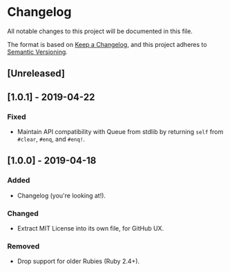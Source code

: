 # Changelog

All notable changes to this project will be documented in this file.

The format is based on [Keep a Changelog](https://keepachangelog.com/en/1.0.0/),
and this project adheres to [Semantic Versioning](https://semver.org/spec/v2.0.0.html).

## [Unreleased]

## [1.0.1] - 2019-04-22
### Fixed
- Maintain API compatibility with Queue from stdlib by returning `self` from `#clear`, `#enq`, and `#enq!`.

## [1.0.0] - 2019-04-18
### Added
- Changelog (you're looking at!).

### Changed
- Extract MIT License into its own file, for GitHub UX.

### Removed
- Drop support for older Rubies (Ruby 2.4+).
